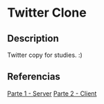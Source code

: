 # Twitter Clone

## Description

Twitter copy for studies. :)

## Referencias

[Parte 1 - Server](https://blog.geekhunter.com.br/node-js-tutorial-twitter-clone-full-stack-app-parte-1)
[Parte 2 - Client](https://blog.geekhunter.com.br/twitter-clone-full-stack-app-parte-2-react-tutorial)
